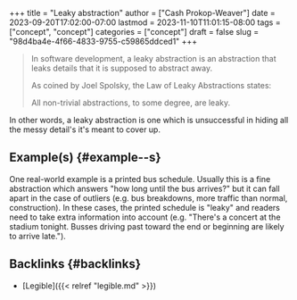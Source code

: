 +++
title = "Leaky abstraction"
author = ["Cash Prokop-Weaver"]
date = 2023-09-20T17:02:00-07:00
lastmod = 2023-11-10T11:01:15-08:00
tags = ["concept", "concept"]
categories = ["concept"]
draft = false
slug = "98d4ba4e-4f66-4833-9755-c59865ddced1"
+++

> In software development, a leaky abstraction is an abstraction that leaks details that it is supposed to abstract away.
>
> As coined by Joel Spolsky, the Law of Leaky Abstractions states:
>
> <div class="quote2">
>
> All non-trivial abstractions, to some degree, are leaky.
>
> </div>

In other words, a leaky abstraction is one which is unsuccessful in hiding all the messy detail's it's meant to cover up.


## Example(s) {#example--s}

One real-world example is a printed bus schedule. Usually this is a fine abstraction which answers "how long until the bus arrives?" but it can fall apart in the case of outliers (e.g. bus breakdowns, more traffic than normal, construction). In these cases, the printed schedule is "leaky" and readers need to take extra information into account (e.g. "There's a concert at the stadium tonight. Busses driving past toward the end or beginning are likely to arrive late.").


## Backlinks {#backlinks}

-   [Legible]({{< relref "legible.md" >}})
